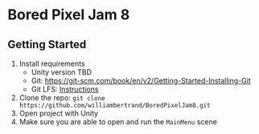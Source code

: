 # Bored Pixel Jam 8


## Getting Started

1. Install requirements
    - Unity version TBD
    - Git: https://git-scm.com/book/en/v2/Getting-Started-Installing-Git
    - Git LFS: [Instructions](https://git-lfs.github.com/)
2. Clone the repo: `git clone https://github.com/williambertrand/BoredPixelJam8.git`
3. Open project with Unity
4. Make sure you are able to open and run the `MainMenu` scene
